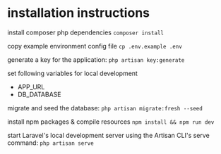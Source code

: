 # installation instructions

install composer php dependencies
`composer install`

copy example environment config file
`cp .env.example .env`

generate a key for the application:
`php artisan key:generate`

set following variables for local development  
- APP_URL 
- DB_DATABASE

migrate and seed the database:
`php artisan migrate:fresh --seed`

install npm packages & compile resources
`npm install && npm run dev`

start Laravel's local development server using the Artisan CLI's serve command:
`php artisan serve`

